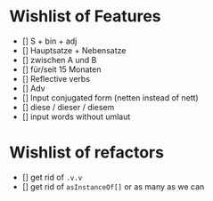 # Wishlist of Features

- [] S + bin + adj
- [] Hauptsatze + Nebensatze
- [] zwischen A und B
- [] für/seit 15 Monaten
- [] Reflective verbs
- [] Adv
- [] Input conjugated form (netten instead of nett)
- [] diese / dieser / diesem
- [] input words without umlaut


# Wishlist of refactors

- [] get rid of `.v.v`
- [] get rid of `asInstanceOf[]` or as many as we can